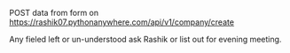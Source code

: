 POST data from form on https://rashik07.pythonanywhere.com/api/v1/company/create

Any fieled left or un-understood ask Rashik or list out for evening meeting.